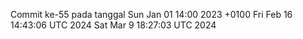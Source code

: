 Commit ke-55 pada tanggal Sun Jan 01 14:00 2023 +0100
Fri Feb 16 14:43:06 UTC 2024
Sat Mar  9 18:27:03 UTC 2024
